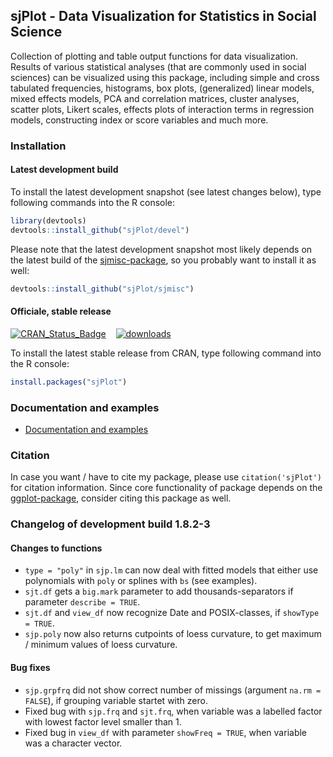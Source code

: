 sjPlot - Data Visualization for Statistics in Social Science
------------------------------------------------------------------------------
Collection of plotting and table output functions for data visualization. Results of various statistical analyses (that are commonly used in social sciences) can be visualized using this package, including simple and cross tabulated frequencies, histograms, box plots, (generalized) linear models, mixed effects models, PCA and correlation matrices, cluster analyses, scatter plots, Likert scales, effects plots of interaction terms in regression models, constructing index or score variables and much more.


### Installation

#### Latest development build

To install the latest development snapshot (see latest changes below), type following commands into the R console:

```r
library(devtools)
devtools::install_github("sjPlot/devel")
```

Please note that the latest development snapshot most likely depends on the latest build of the [sjmisc-package](https://github.com/sjPlot/sjmisc), so you probably want to install it as well:

```r
devtools::install_github("sjPlot/sjmisc")
```

#### Officiale, stable release
[![CRAN_Status_Badge](http://www.r-pkg.org/badges/version/sjPlot)](http://cran.r-project.org/package=sjPlot) 
&#160;&#160;
[![downloads](http://cranlogs.r-pkg.org/badges/sjPlot)](http://cranlogs.r-pkg.org/)

To install the latest stable release from CRAN, type following command into the R console:

```r
install.packages("sjPlot")
```

### Documentation and examples

- [Documentation and examples](http://www.strengejacke.de/sjPlot/)


### Citation

In case you want / have to cite my package, please use `citation('sjPlot')` for citation information. Since core functionality of package depends on the [ggplot-package](http://cran.r-project.org/package=ggplot2), consider citing this package as well.

### Changelog of development build 1.8.2-3

#### Changes to functions
* `type = "poly"` in `sjp.lm` can now deal with fitted models that either use polynomials with `poly` or splines with `bs` (see examples).
* `sjt.df` gets a `big.mark` parameter to add thousands-separators if parameter `describe = TRUE`.
* `sjt.df` and `view_df` now recognize Date and POSIX-classes, if `showType = TRUE`.
* `sjp.poly` now also returns cutpoints of loess curvature, to get maximum / minimum values of loess curvature.

#### Bug fixes
* `sjp.grpfrq` did not show correct number of missings (argument `na.rm = FALSE`), if grouping variable startet with zero.
* Fixed bug with `sjp.frq` and `sjt.frq`, when variable was a labelled factor with lowest factor level smaller than 1.
* Fixed bug in `view_df` with parameter `showFreq = TRUE`, when variable was a character vector.